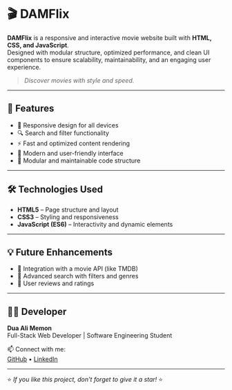 # 🎬 DAMFlix

**DAMFlix** is a responsive and interactive movie website built with **HTML, CSS, and JavaScript**.  
Designed with modular structure, optimized performance, and clean UI components to ensure scalability, maintainability, and an engaging user experience.  

> *Discover movies with style and speed.*

---

## 🚀 Features
- 🎥 Responsive design for all devices  
- 🔍 Search and filter functionality  
- ⚡ Fast and optimized content rendering  
- 🎨 Modern and user-friendly interface  
- 🧩 Modular and maintainable code structure  

---

## 🛠️ Technologies Used
- **HTML5** – Page structure and layout  
- **CSS3** – Styling and responsiveness  
- **JavaScript (ES6)** – Interactivity and dynamic elements  

---

## 💡 Future Enhancements
- 🔗 Integration with a movie API (like TMDB)  
- 🧠 Advanced search with filters and genres   
- 💬 User reviews and ratings  

---

## 👩‍💻 Developer
**Dua Ali Memon**  
Full-Stack Web Developer | Software Engineering Student  

📫 Connect with me:  
[GitHub](https://github.com/Duaalimemon) • [LinkedIn](https://www.linkedin.com/in/dua-alee-memon-a9b0a72a6/)

---

⭐ *If you like this project, don’t forget to give it a star!* ⭐
